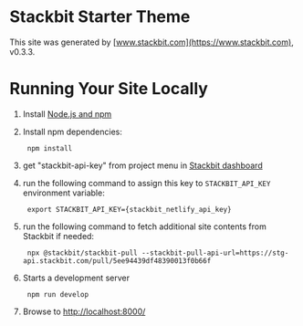 # Stackbit Starter Theme

This site was generated by [www.stackbit.com](https://www.stackbit.com), v0.3.3.

# Running Your Site Locally

1. Install [Node.js and npm](https://nodejs.org/en/)

1. Install npm dependencies:

        npm install

1. get "stackbit-api-key" from project menu in [Stackbit dashboard](https://app.stackbit.com/dashboard)

1. run the following command to assign this key to `STACKBIT_API_KEY` environment variable:

        export STACKBIT_API_KEY={stackbit_netlify_api_key}

1. run the following command to fetch additional site contents from Stackbit if needed:

        npx @stackbit/stackbit-pull --stackbit-pull-api-url=https://stg-api.stackbit.com/pull/5ee94439df48390013f0b66f

1. Starts a development server

        npm run develop

1. Browse to [http://localhost:8000/](http://localhost:8000/)
